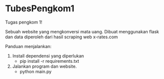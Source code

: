 # TubesPengkom1
Tugas pengkom 1!

Sebuah website yang mengkonversi mata uang. Dibuat menggunakan flask dan data diperoleh dari hasil scraping web x-rates.com

Panduan menjalankan:
1. Install dependensi yang diperlukan
   - pip install -r requirements.txt
2. Jalankan program dan website.
   - python main.py
